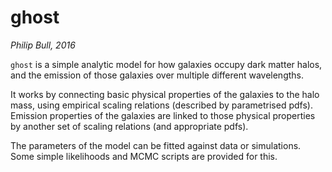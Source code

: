 # ghost
*Philip Bull, 2016*

`ghost` is a simple analytic model for how galaxies occupy dark matter halos, and the emission of those galaxies over multiple different wavelengths.

It works by connecting basic physical properties of the galaxies to the halo mass, using empirical scaling relations (described by parametrised pdfs). Emission properties of the galaxies are linked to those physical properties by another set of scaling relations (and appropriate pdfs).

The parameters of the model can be fitted against data or simulations. Some simple likelihoods and MCMC scripts are provided for this.
